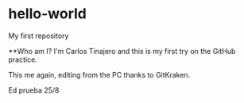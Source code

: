# hello-world
My first repository

**Who am I?
I'm Carlos Tinajero and this is my first try on the GitHub practice.

This me again, editing from the PC thanks to GitKraken.

Ed prueba 25/8
